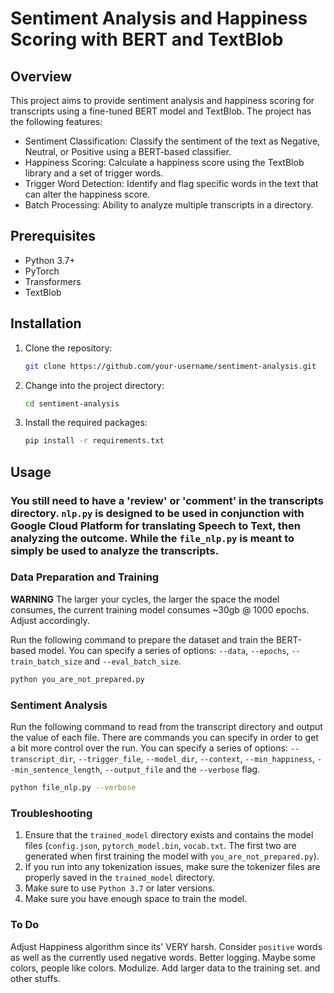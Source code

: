 # Sentiment Analysis and Happiness Scoring with BERT and TextBlob

## Overview

This project aims to provide sentiment analysis and happiness scoring for transcripts using a fine-tuned BERT model and TextBlob. The project has the following features:

- Sentiment Classification: Classify the sentiment of the text as Negative, Neutral, or Positive using a BERT-based classifier.
- Happiness Scoring: Calculate a happiness score using the TextBlob library and a set of trigger words.
- Trigger Word Detection: Identify and flag specific words in the text that can alter the happiness score.
- Batch Processing: Ability to analyze multiple transcripts in a directory.

## Prerequisites

- Python 3.7+
- PyTorch
- Transformers
- TextBlob

## Installation

1. Clone the repository:

    ```bash
    git clone https://github.com/your-username/sentiment-analysis.git
    ```

2. Change into the project directory:

    ```bash
    cd sentiment-analysis
    ```

3. Install the required packages:

    ```bash
    pip install -r requirements.txt
    ```

## Usage

### You still need to have a 'review' or 'comment' in the transcripts directory. `nlp.py` is designed to be used in conjunction with Google Cloud Platform for translating Speech to Text, then analyzing the outcome. While the `file_nlp.py` is meant to simply be used to analyze the transcripts.

### Data Preparation and Training

**WARNING** The larger your cycles, the larger the space the model consumes, the current training model consumes ~30gb @ 1000 epochs. Adjust accordingly.

Run the following command to prepare the dataset and train the BERT-based model. You can specify a series of options: `--data`, `--epochs`, `--train_batch_size` and `--eval_batch_size`.

```bash
python you_are_not_prepared.py
```

### Sentiment Analysis

Run the following command to read from the transcript directory and output the value of each file. There are commands you can specify in order to get a bit more control over the run. You can specify a series of options: `--transcript_dir`, `--trigger_file`, `--model_dir`, `--context`, `--min_happiness`, `--min_sentence_length`, `--output_file` and the `--verbose` flag. 

```bash
python file_nlp.py --verbose
```


### Troubleshooting

1. Ensure that the `trained_model` directory exists and contains the model files (`config.json`, `pytorch_model.bin`, `vocab.txt`. The first two are generated when first training the model with `you_are_not_prepared.py`).
2. If you run into any tokenization issues, make sure the tokenizer files are properly saved in the `trained_model` directory.
3. Make sure to use `Python 3.7` or later versions.
4. Make sure you have enough space to train the model.

### To Do

Adjust Happiness algorithm since its' VERY harsh. 
Consider `positive` words as well as the currently used negative words.
Better logging.
Maybe some colors, people like colors.
Modulize.
Add larger data to the training set.
and other stuffs.